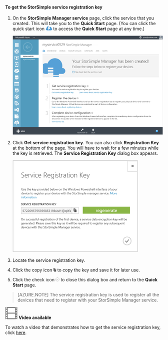 <!--author=alkohli last changed: 9/17/15-->

#### To get the StorSimple service registration key

1. On the **StorSimple Manager service** page, click the service that you created. This will take you to the **Quick Start** page. (You can click the quick start icon ![StorSimple Quick Start icon ](./media/storsimple-get-service-registration-key/HCS_QuickStartIcon-include.png) to access the **Quick Start** page at any time.)

     ![StorSimple Quick Start page](./media/storsimple-get-service-registration-key/HCS_ServiceQuickStart-include.png)

2. Click **Get service registration key**. You can also click **Registration Key** at the bottom of the page. You will have to wait for a few minutes while the key is retrieved. The **Service Registration Key** dialog box appears.

     ![Service Registration Key dialog box](./media/storsimple-get-service-registration-key/HCS_GetServiceRegistrationKey-include.png)

3. Locate the service registration key.

4. Click the copy icon ![StorSimple Copy icon](./media/storsimple-get-service-registration-key/HCS_CopyIcon-include.png) to copy the key and save it for later use.

5. Click the check icon ![StorSimple Check icon](./media/storsimple-get-service-registration-key/HCS_CheckIcon-include.png) to close this dialog box and return to the **Quick Start** page.

> [AZURE.NOTE] The service registration key is used to register all the devices that need to register with your StorSimple Manager service.

![Video available](./media/storsimple-get-service-registration-key/Video_icon.png) **Video available**

To watch a video that demonstrates how to get the service registration key, click [here](http://azure.microsoft.com/documentation/videos/get-the-service-registration-key/).